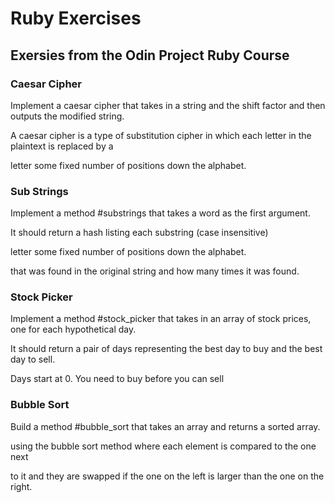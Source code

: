 <h1>Ruby Exercises</h1>

<h2>Exersies from the Odin Project Ruby Course</h2>

<h3>Caesar Cipher</h3>
<p>Implement a caesar cipher that takes in a string and the shift factor and then outputs the modified string.</p>
<p>A caesar cipher is a type of substitution cipher in which each letter in the plaintext is replaced by a</p>
<p>letter some fixed number of positions down the alphabet.</p>

<h3>Sub Strings</h3>
<p>Implement a method #substrings that takes a word as the first argument.</p>
<p>It should return a hash listing each substring (case insensitive)</p>
<p>letter some fixed number of positions down the alphabet.</p>
<p>that was found in the original string and how many times it was found.</p>

<h3>Stock Picker</h3>
<p>Implement a method #stock_picker that takes in an array of stock prices, one for each hypothetical day.</p>
<p>It should return a pair of days representing the best day to buy and the best day to sell. </p>
<p>Days start at 0. You need to buy before you can sell</p>

<h3>Bubble Sort</h3>
<p>Build a method #bubble_sort that takes an array and returns a sorted array.</p>
<p>using the bubble sort method where each element is compared to the one next</p>
<p>to it and they are swapped if the one on the left is larger than the one on the right.</p>
